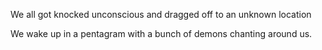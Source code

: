 We all got knocked unconscious and dragged off to an unknown location 

We wake up in a pentagram with a bunch of demons chanting around us. 